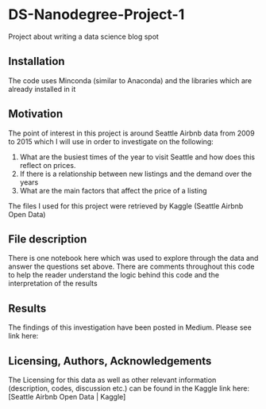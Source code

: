 # DS-Nanodegree-Project-1
Project about writing a data science blog spot

## Installation

The code uses Minconda (similar to Anaconda) and the libraries which are already installed in it

## Motivation

The point of interest in this project is around Seattle Airbnb data from 2009 to 2015 which I will use in order to investigate on the following:

1. What are the busiest times of the year to visit Seattle and how does this reflect on prices.
2. If there is a relationship between new listings and the demand over the years
3. What are the main factors that affect the price of a listing

The files I used for this project were retrieved by Kaggle (Seattle Airbnb Open Data)

## File description

There is one notebook here which was used to explore through the data and answer the questions set above. There are comments throughout this code to help the reader understand the logic behind this code and the interpretation of the results

## Results

The findings of this investigation have been posted in Medium. Please see link here: 

## Licensing, Authors, Acknowledgements

The Licensing for this data as well as other relevant information (description, codes, discussion etc.) can be found in the Kaggle link here: [Seattle Airbnb Open Data | Kaggle]

